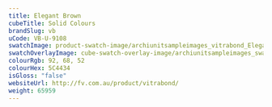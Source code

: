 ```yaml
---
title: Elegant Brown
cubeTitle: Solid Colours
brandSlug: vb
uCode: VB-U-9108
swatchImage: product-swatch-image/archiunitsampleimages_vitrabond_Elegant_Brown.jpg
swatchOverlayImage: cube-swatch-overlay-image/archiunitsampleimages_swatch-overlay_vitrabond.png
colourRgb: 92, 68, 52
colourHex: 5C4434
isGloss: "false"
websiteUrl: http://fv.com.au/product/vitrabond/
weight: 65959
---
```

